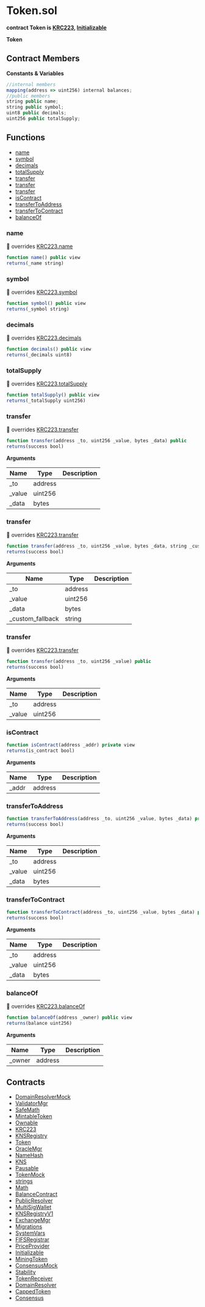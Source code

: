 ﻿# Token.sol

**contract Token is [KRC223](KRC223.md), [Initializable](Initializable.md)**

**Token**

## Contract Members
**Constants & Variables**

```js
//internal members
mapping(address => uint256) internal balances;
//public members
string public name;
string public symbol;
uint8 public decimals;
uint256 public totalSupply;
```

## Functions

- [name](#name)
- [symbol](#symbol)
- [decimals](#decimals)
- [totalSupply](#totalsupply)
- [transfer](#transfer)
- [transfer](#transfer)
- [transfer](#transfer)
- [isContract](#iscontract)
- [transferToAddress](#transfertoaddress)
- [transferToContract](#transfertocontract)
- [balanceOf](#balanceof)

### name

:small_red_triangle: overrides [KRC223.name](KRC223.md#name)

```js
function name() public view
returns(_name string)
```

### symbol

:small_red_triangle: overrides [KRC223.symbol](KRC223.md#symbol)

```js
function symbol() public view
returns(_symbol string)
```

### decimals

:small_red_triangle: overrides [KRC223.decimals](KRC223.md#decimals)

```js
function decimals() public view
returns(_decimals uint8)
```

### totalSupply

:small_red_triangle: overrides [KRC223.totalSupply](KRC223.md#totalsupply)

```js
function totalSupply() public view
returns(_totalSupply uint256)
```

### transfer

:small_red_triangle: overrides [KRC223.transfer](KRC223.md#transfer)

```js
function transfer(address _to, uint256 _value, bytes _data) public
returns(success bool)
```

**Arguments**

| Name        | Type           | Description  |
| ------------- |------------- | -----|
| _to | address |  | 
| _value | uint256 |  | 
| _data | bytes |  | 

### transfer

:small_red_triangle: overrides [KRC223.transfer](KRC223.md#transfer)

```js
function transfer(address _to, uint256 _value, bytes _data, string _custom_fallback) public
returns(success bool)
```

**Arguments**

| Name        | Type           | Description  |
| ------------- |------------- | -----|
| _to | address |  | 
| _value | uint256 |  | 
| _data | bytes |  | 
| _custom_fallback | string |  | 

### transfer

:small_red_triangle: overrides [KRC223.transfer](KRC223.md#transfer)

```js
function transfer(address _to, uint256 _value) public
returns(success bool)
```

**Arguments**

| Name        | Type           | Description  |
| ------------- |------------- | -----|
| _to | address |  | 
| _value | uint256 |  | 

### isContract

```js
function isContract(address _addr) private view
returns(is_contract bool)
```

**Arguments**

| Name        | Type           | Description  |
| ------------- |------------- | -----|
| _addr | address |  | 

### transferToAddress

```js
function transferToAddress(address _to, uint256 _value, bytes _data) private
returns(success bool)
```

**Arguments**

| Name        | Type           | Description  |
| ------------- |------------- | -----|
| _to | address |  | 
| _value | uint256 |  | 
| _data | bytes |  | 

### transferToContract

```js
function transferToContract(address _to, uint256 _value, bytes _data) private
returns(success bool)
```

**Arguments**

| Name        | Type           | Description  |
| ------------- |------------- | -----|
| _to | address |  | 
| _value | uint256 |  | 
| _data | bytes |  | 

### balanceOf

:small_red_triangle: overrides [KRC223.balanceOf](KRC223.md#balanceof)

```js
function balanceOf(address _owner) public view
returns(balance uint256)
```

**Arguments**

| Name        | Type           | Description  |
| ------------- |------------- | -----|
| _owner | address |  | 

## Contracts

- [DomainResolverMock](DomainResolverMock.md)
- [ValidatorMgr](ValidatorMgr.md)
- [SafeMath](SafeMath.md)
- [MintableToken](MintableToken.md)
- [Ownable](Ownable.md)
- [KRC223](KRC223.md)
- [KNSRegistry](KNSRegistry.md)
- [Token](Token.md)
- [OracleMgr](OracleMgr.md)
- [NameHash](NameHash.md)
- [KNS](KNS.md)
- [Pausable](Pausable.md)
- [TokenMock](TokenMock.md)
- [strings](strings.md)
- [Math](Math.md)
- [BalanceContract](BalanceContract.md)
- [PublicResolver](PublicResolver.md)
- [MultiSigWallet](MultiSigWallet.md)
- [KNSRegistryV1](KNSRegistryV1.md)
- [ExchangeMgr](ExchangeMgr.md)
- [Migrations](Migrations.md)
- [SystemVars](SystemVars.md)
- [FIFSRegistrar](FIFSRegistrar.md)
- [PriceProvider](PriceProvider.md)
- [Initializable](Initializable.md)
- [MiningToken](MiningToken.md)
- [ConsensusMock](ConsensusMock.md)
- [Stability](Stability.md)
- [TokenReceiver](TokenReceiver.md)
- [DomainResolver](DomainResolver.md)
- [CappedToken](CappedToken.md)
- [Consensus](Consensus.md)
